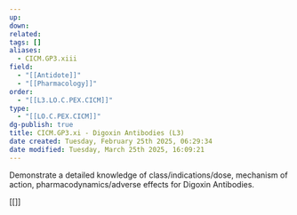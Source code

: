 ```yaml
---
up: 
down: 
related: 
tags: []
aliases:
  - CICM.GP3.xiii
field:
  - "[[Antidote]]"
  - "[[Pharmacology]]"
order:
  - "[[L3.LO.C.PEX.CICM]]"
type:
  - "[[LO.C.PEX.CICM]]"
dg-publish: true
title: CICM.GP3.xi - Digoxin Antibodies (L3)
date created: Tuesday, February 25th 2025, 06:29:34
date modified: Tuesday, March 25th 2025, 16:09:21
---
```


Demonstrate a detailed knowledge of class/indications/dose, mechanism of action, pharmacodynamics/adverse effects for Digoxin Antibodies.

[[]]
